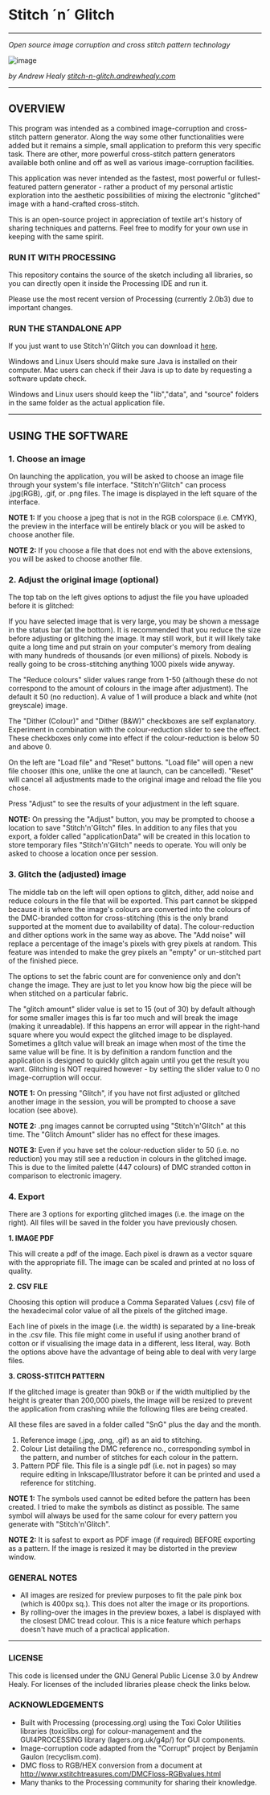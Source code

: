 
Stitch ´n´ Glitch
=================

*******************************************************

*Open source image corruption and cross stitch pattern technology*


![image](http://25.media.tumblr.com/tumblr_maijihXlVZ1qa76y8o1_400.jpg)


*by Andrew Healy [stitch-n-glitch.andrewhealy.com](stitch-n-glitch.andrewhealy.com)*

*******************************************************


OVERVIEW
--------

This program was intended as a combined image-corruption and cross-stitch pattern generator. Along the way some other functionalities were added but it remains a simple, small application to preform this very specific task. There are other, more powerful cross-stitch pattern generators available both online and off as well as various image-corruption facilities. 

This application was never intended as the fastest, most powerful or fullest-featured pattern generator - rather a product of my personal artistic exploration into the aesthetic possibilities of mixing the electronic "glitched" image with a hand-crafted cross-stitch.

This is an open-source project in appreciation of textile art's history of sharing techniques and patterns. Feel free to modify for your own use in keeping with the same spirit. 

### RUN IT WITH PROCESSING

This repository contains the source of the sketch including all libraries,
so you can directly open it inside the Processing IDE and run it.

Please use the most recent version of Processing (currently 2.0b3) due to important changes.  

### RUN THE STANDALONE APP
If you just want to use Stitch'n'Glitch you can download it [here](http://stitch-n-glitch.andrewhealy.com/).

Windows and Linux Users should make sure Java is installed on their computer. Mac users can check if their Java is up to date by requesting a software update check.

Windows and Linux users should keep the "lib","data", and "source" folders in the same folder as the actual application file.

*******************************************************

USING THE SOFTWARE
------------------

### 1. Choose an image

On launching the application, you will be asked to choose an image file through your system's file interface. "Stitch'n'Glitch" can process .jpg(RGB), .gif, or .png files. The image is displayed in the left square of the interface.  

**NOTE 1:** If you choose a jpeg that is not in the RGB colorspace (i.e. CMYK), the preview in the interface will be entirely black or you will be asked to choose another file.

**NOTE 2:** If you choose a file that does not end with the above extensions, you will be asked to choose another file.

### 2. Adjust the original image (optional)

The top tab on the left gives options to adjust the file you have uploaded before it is glitched:
 
If you have selected image that is very large, you may be shown a message in the status bar (at the bottom). It is recommended that you reduce the size before adjusting or glitching the image. It may still work, but it will likely take quite a long time and put strain on your computer's memory from dealing with many hundreds of thousands (or even millions) of pixels. Nobody is really going to be cross-stitching anything 1000 pixels wide anyway. 

The "Reduce colours" slider values range from 1-50 (although these do not correspond to the amount of colours in the image after adjustment). The default it 50 (no reduction). A value of 1 will produce a black and white (not greyscale) image.

The "Dither (Colour)" and "Dither (B&W)" checkboxes are self explanatory. Experiment in combination with the colour-reduction slider to see the effect. These checkboxes only come into effect if the colour-reduction is below 50 and above 0.

On the left are "Load file" and "Reset" buttons. "Load file" will open a new file chooser (this one, unlike the one at launch, can be cancelled). "Reset" will cancel all adjustments made to the original image and reload the file you chose. 

Press "Adjust" to see the results of your adjustment in the left square.

**NOTE:** On pressing the "Adjust" button, you may be prompted to choose a location to save "Stitch'n'Glitch" files. In addition to any files that you export, a folder called "applicationData" will be created in this location to store temporary files "Stitch'n'Glitch" needs to operate. You will only be asked to choose a location once per session.

### 3. Glitch the (adjusted) image

The middle tab on the left will open options to glitch, dither, add noise and reduce colours in the file that will be exported. This part cannot be skipped because it is where the image's colours are converted into the colours of the DMC-branded cotton for cross-stitching (this is the only brand supported at the moment due to availability of data). The colour-reduction and dither options work in the same way as above. The "Add noise" will replace a percentage of the image's pixels with grey pixels at random. This feature was intended to make the grey pixels an "empty" or un-stitched part of the finished piece.

The options to set the fabric count are for convenience only and don't change the image. They are just to let you know how big the piece will be when stitched on a particular fabric.  

The "glitch amount" slider value is set to 15 (out of 30) by default although for some smaller images this is far too much and will break the image (making it unreadable). If this happens an error will appear in the right-hand square where you would expect the glitched image to be displayed. Sometimes a glitch value will break an image when most of the time the same value will be fine. It is by definition a random function and the application is designed to quickly glitch again until you get the result you want. Glitching is NOT required however - by setting the slider value to 0 no image-corruption will occur.

**NOTE 1:** On pressing "Glitch", if you have not first adjusted or glitched another image in the session, you will be prompted to choose a save location (see above).

**NOTE 2:** .png images cannot be corrupted using "Stitch'n'Glitch" at this time. The "Glitch Amount" slider has no effect for these images.

**NOTE 3:** Even if you have set the colour-reduction slider to 50 (i.e. no reduction) you may still see a reduction in colours in the glitched image. This is due to the limited palette (447 colours) of DMC stranded cotton in comparison to electronic imagery.

### 4. Export

There are 3 options for exporting glitched images (i.e. the image on the right). All files will be saved in the folder you have previously chosen.

**1. IMAGE PDF**

This will create a pdf of the image. Each pixel is drawn as a vector square with the appropriate fill. The image can be scaled and printed at no loss of quality.

**2. CSV FILE**

Choosing this option will produce a Comma Separated Values (.csv) file of the hexadecimal color value of all the pixels of the glitched image. 

Each line of pixels in the image (i.e. the width) is separated by a line-break in the .csv file.  This file might come in useful if using another brand of cotton or if visualising the image data in a different, less literal, way. Both the options above have the advantage of being able to deal with very large files.

**3. CROSS-STITCH PATTERN**

If the glitched image is greater than 90kB or if the width multiplied by the height is greater than 200,000 pixels, the image will be resized to prevent the application from crashing while the following files are being created.

All these files are saved in a folder called "SnG" plus the day and the month.

1. Reference image (.jpg, .png, .gif) as an aid to stitching.
2. Colour List detailing the DMC reference no., corresponding symbol in the pattern, and number of stitches for each colour in the pattern.
3. Pattern PDF file. This file is a single pdf (i.e. not in pages) so may require editing in Inkscape/Illustrator before it can be printed and used a reference for stitching.

**NOTE 1:** The symbols used cannot be edited before the pattern has been created. I tried to make the symbols as distinct as possible. The same symbol will always be used for the same colour for every pattern you generate with "Stitch'n'Glitch".

**NOTE 2:** It is safest to export as PDF image (if required) BEFORE exporting as a pattern. If the image is resized it may be distorted in the preview window.

### GENERAL NOTES          

- All images are resized for preview purposes to fit the pale pink box (which is 400px sq.). This does not alter the image or its proportions. 
- By rolling-over the images in the preview boxes, a label is displayed with the closest DMC tread colour. This is a nice feature which perhaps doesn't have much of a practical application. 

*******************************************************

### LICENSE

This code is licensed under the GNU General Public License 3.0 by Andrew Healy. For licenses of the included libraries please check the links below.


### ACKNOWLEDGEMENTS


- Built with Processing (processing.org) using the Toxi Color Utilities libraries (toxiclibs.org) for colour-management and the GUI4PROCESSING library (lagers.org.uk/g4p/) for GUI components.
- Image-corruption code adapted from the "Corrupt" project by Benjamin Gaulon (recyclism.com).
- DMC floss to RGB/HEX conversion from a document at http://www.xstitchtreasures.com/DMCFloss-RGBvalues.html
- Many thanks to the Processing community for sharing their knowledge.



